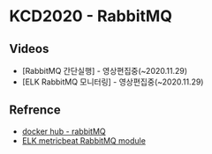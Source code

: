 # KCD2020 - RabbitMQ

## Videos

* [RabbitMQ 간단실행] - 영상편집중(~2020.11.29)
* [ELK RabbitMQ 모니터링] - 영상편집중(~2020.11.29)

## Refrence

* [docker hub - rabbitMQ](https://hub.docker.com/_/rabbitmq)
* [ELK metricbeat RabbitMQ module](https://www.elastic.co/guide/en/beats/metricbeat/current/metricbeat-module-rabbitmq.html)
